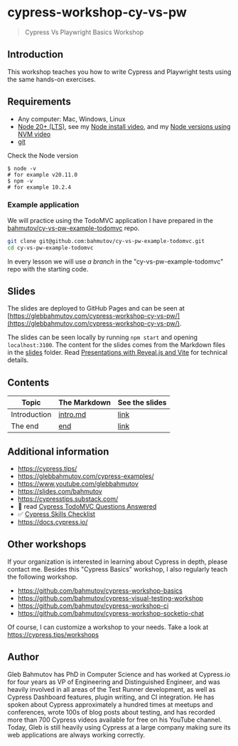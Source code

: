 # cypress-workshop-cy-vs-pw

> Cypress Vs Playwright Basics Workshop

## Introduction

This workshop teaches you how to write Cypress and Playwright tests using the same hands-on exercises.

## Requirements

- Any computer: Mac, Windows, Linux
- [Node 20+ (LTS)](https://nodejs.org/), see my [Node install video](https://youtu.be/09KbTRLrgWA), and my [Node versions using NVM video](https://youtu.be/CNnCz6StbbY)
- [git](https://git-scm.com)

Check the Node version

```
$ node -v
# for example v20.11.0
$ npm -v
# for example 10.2.4
```

### Example application

We will practice using the TodoMVC application I have prepared in the [bahmutov/cy-vs-pw-example-todomvc](https://github.com/bahmutov/cy-vs-pw-example-todomvc) repo.

```bash
git clone git@github.com:bahmutov/cy-vs-pw-example-todomvc.git
cd cy-vs-pw-example-todomvc
```

In every lesson we will use _a branch_ in the "cy-vs-pw-example-todomvc" repo with the starting code.

## Slides

The slides are deployed to GitHub Pages and can be seen at [https://glebbahmutov.com/cypress-workshop-cy-vs-pw/](https://glebbahmutov.com/cypress-workshop-cy-vs-pw/).

The slides can be seen locally by running `npm start` and opening `localhost:3100`. The content for the slides comes from the Markdown files in the [slides](./slides) folder. Read [Presentations with Reveal.js and Vite](https://glebbahmutov.com/blog/reveal-vite/) for technical details.

## Contents

<!-- prettier-ignore-start -->
Topic | The Markdown | See the slides
---|---|---
Introduction | [intro.md](slides/intro/PITCHME.md) | [link](https://glebbahmutov.com/cypress-workshop-basics/?p=intro)
The end | [end](slides/end/PITCHME.md) | [link](https://glebbahmutov.com/cypress-workshop-basics/?p=end)
<!-- prettier-ignore-end -->

## Additional information

- https://cypress.tips/
- https://glebbahmutov.com/cypress-examples/
- https://www.youtube.com/glebbahmutov
- https://slides.com/bahmutov
- https://cypresstips.substack.com/
- 📝 read [Cypress TodoMVC Questions Answered](https://glebbahmutov.com/blog/cypress-todomvc-questions/)
- ✅ [Cypress Skills Checklist](https://cypress.tips/skills)
- https://docs.cypress.io/

## Other workshops

If your organization is interested in learning about Cypress in depth, please contact me. Besides this "Cypress Basics" workshop, I also regularly teach the following workshop.

- https://github.com/bahmutov/cypress-workshop-basics
- https://github.com/bahmutov/cypress-visual-testing-workshop
- https://github.com/bahmutov/cypress-workshop-ci
- https://github.com/bahmutov/cypress-workshop-socketio-chat

Of course, I can customize a workshop to your needs. Take a look at https://cypress.tips/workshops

## Author

Gleb Bahmutov has PhD in Computer Science and has worked at Cypress.io for four years as VP of Engineering and Distinguished Engineer, and was heavily involved in all areas of the Test Runner development, as well as Cypress Dashboard features, plugin writing, and CI integration. He has spoken about Cypress approximately a hundred times at meetups and conferences, wrote 100s of blog posts about testing, and has recorded more than 700 Cypress videos available for free on his YouTube channel. Today, Gleb is still heavily using Cypress at a large company making sure its web applications are always working correctly.
